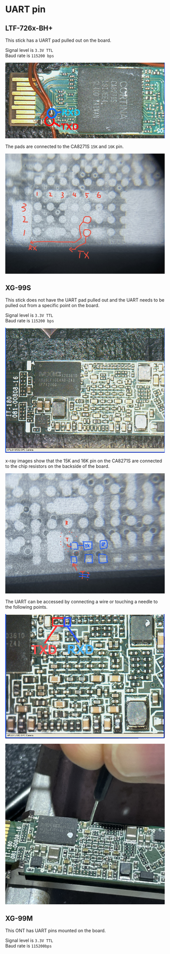 # UART pin

## LTF-726x-BH+
This stick has a UART pad pulled out on the board.

Signal level is `3.3V TTL`<br>
Baud rate is `115200 bps`<br>

![LTF-726x-BH+ UART](/Picture/LTF726x/UART.png)

The pads are connected to the CA8271S `15K` and `16K` pin.

![LTF-726x-BH+ X-ray](/Picture/LTF726x/X-ray/01.jpg)


## XG-99S
This stick does not have the UART pad pulled out and the UART needs to be pulled out from a specific point on the board.

Signal level is `3.3V TTL`<br>
Baud rate is `115200 bps`<br>

![XG-99S Board](/Picture/XG-99S/05.png)

x-ray images show that the 15K and 16K pin on the CA8271S are connected to the chip resistors on the backside of the board.

![XG-99S X-ray](/Picture/XG-99S/X-ray/03.jpg)

The UART can be accessed by connecting a wire or touching a needle to the following points.

![XG-99S UART](/Picture/XG-99S/UART.png)

![XG-99S UART needle](/Picture/XG-99S/UART_02.jpg)

## XG-99M
This ONT has UART pins mounted on the board.

Signal level is `3.3V TTL`<br>
Baud rate is `115200bps`<br>
